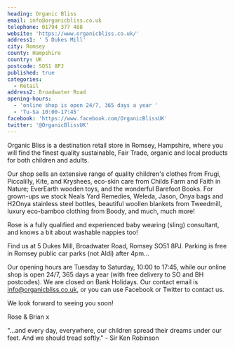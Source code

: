 ```yaml
---
heading: Organic Bliss
email: info@organicbliss.co.uk
telephone: 01794 377 488
website: 'https://www.organicbliss.co.uk/'
address1: ' 5 Dukes Mill'
city: Romsey
county: Hampshire
country: UK
postcode: SO51 8PJ
published: true
categories:
  - Retail
address2: Broadwater Road
opening-hours:
  - 'online shop is open 24/7, 365 days a year '
  - 'Tu-Sa 10:00-17:45'
facebook: 'https://www.facebook.com/OrganicBlissUK'
twitter: '@OrganicBlissUK'
---
```

Organic Bliss is a destination retail store in Romsey, Hampshire, where you will find the finest quality sustainable, Fair Trade, organic and local products for both children and adults. 

Our shop sells an extensive range of quality children's clothes from Frugi, Piccalilly, Kite, and Kryshees, eco-skin care from Childs Farm and Faith in Nature; EverEarth wooden toys, and the wonderful Barefoot Books. For grown-ups we stock Neals Yard Remedies, Weleda, Jason, Onya bags and H2Onya stainless steel bottles, beautiful woollen blankets from Tweedmill, luxury eco-bamboo clothing from Boody, and much, much more!

Rose is a fully qualified and experienced baby wearing (sling) consultant, and knows a bit about washable nappies too!

Find us at 5 Dukes Mill, Broadwater Road, Romsey SO51 8PJ. Parking is free in Romsey public car parks (not Aldi) after 4pm...

Our opening hours are Tuesday to Saturday, 10:00 to 17:45, while our online shop is open 24/7, 365 days a year (with free delivery to SO and BH postcodes). We are closed on Bank Holidays. Our contact email is info@organicbliss.co.uk, or you can use Facebook or Twitter to contact us.

We look forward to seeing you soon!

Rose & Brian x

"...and every day, everywhere, our children spread their dreams under our feet. And we should tread softly." - Sir Ken Robinson
